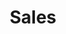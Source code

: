 ---
title: Sales
menu: Sales
slug: sales
published: true
taxonomy:
	category: courses
	tag: [courses,sales]

list_subpages: true

---